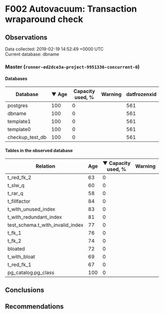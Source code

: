 # F002 Autovacuum: Transaction wraparound check #

## Observations ##
Data collected: 2019-02-19 14:52:49 +0000 UTC  
Current database: dbname  


### Master (`runner-ed2dce3a-project-9951336-concurrent-0`) ###

#### Databases ####
 Database | &#9660;&nbsp;Age | Capacity used, % | Warning | datfrozenxid
----------|-----|------------------|---------|--------------
postgres |100 |0 |  |561
dbname |100 |0 |  |561
template1 |100 |0 |  |561
template0 |100 |0 |  |561
checkup_test_db |100 |0 |  |561



#### Tables in the observed database ####
 Relation | Age | &#9660;&nbsp;Capacity used, % | Warning |rel_relfrozenxid | toast_relfrozenxid 
----------|-----|------------------|---------|-----------------|--------------------
t_red_fk_2 |63 |0 |  |598 |0 |
t_slw_q |60 |0 |  |601 |0 |
t_rar_q |58 |0 |  |603 |0 |
t_fillfactor |84 |0 |  |577 |0 |
t_with_unused_index |83 |0 |  |578 |0 |
t_with_redundant_index |81 |0 |  |580 |0 |
test_schema.t_with_invalid_index |77 |0 |  |584 |0 |
t_fk_1 |76 |0 |  |585 |0 |
t_fk_2 |74 |0 |  |587 |0 |
bloated |72 |0 |  |589 |0 |
t_with_bloat |69 |0 |  |592 |0 |
t_red_fk_1 |67 |0 |  |594 |0 |
pg_catalog.pg_class |100 |0 |  |561 |0 |




## Conclusions ##


## Recommendations ##

